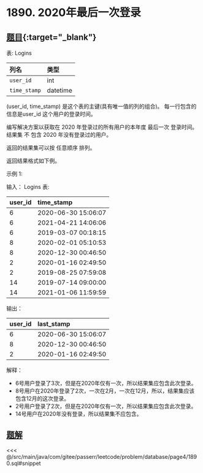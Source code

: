 # 1890. 2020年最后一次登录
## [题目](https://leetcode.cn/problems/the-latest-login-in-2020/){:target="_blank"}

表: Logins

| 列名           | 类型       |
|:-------------|:---------|
| `user_id`    | int      |
| `time_stamp` | datetime |

(user_id, time_stamp) 是这个表的主键(具有唯一值的列的组合)。
每一行包含的信息是user_id 这个用户的登录时间。

编写解决方案以获取在 2020 年登录过的所有用户的本年度 最后一次 登录时间。结果集 不 包含 2020 年没有登录过的用户。

返回的结果集可以按 任意顺序 排列。

返回结果格式如下例。

示例 1:

输入：
Logins 表:

| user_id | time_stamp          |
|:--------|:--------------------|
| 6       | 2020-06-30 15:06:07 |
| 6       | 2021-04-21 14:06:06 |
| 6       | 2019-03-07 00:18:15 |
| 8       | 2020-02-01 05:10:53 |
| 8       | 2020-12-30 00:46:50 |
| 2       | 2020-01-16 02:49:50 |
| 2       | 2019-08-25 07:59:08 |
| 14      | 2019-07-14 09:00:00 |
| 14      | 2021-01-06 11:59:59 |

输出：

| user_id | last_stamp          |
|:--------|:--------------------|
| 6       | 2020-06-30 15:06:07 |
| 8       | 2020-12-30 00:46:50 |
| 2       | 2020-01-16 02:49:50 |

解释：

- 6号用户登录了3次，但是在2020年仅有一次，所以结果集应包含此次登录。
- 8号用户在2020年登录了2次，一次在2月，一次在12月，所以，结果集应该包含12月的这次登录。
- 2号用户登录了2次，但是在2020年仅有一次，所以结果集应包含此次登录。
- 14号用户在2020年没有登录，所以结果集不应包含。

## [题解](https://github.com/PasseRR/JavaLeetCode/blob/master/src/main/java/com/gitee/passerr/leetcode/problem/database/page4/1890.sql)

<<< @/src/main/java/com/gitee/passerr/leetcode/problem/database/page4/1890.sql#snippet
